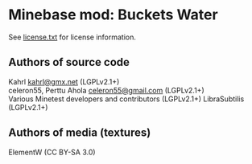 Minebase mod: Buckets Water
===========================
See [license.txt](./license.txt) for license information.

Authors of source code
----------------------
Kahrl <kahrl@gmx.net> (LGPLv2.1+)  
celeron55, Perttu Ahola <celeron55@gmail.com> (LGPLv2.1+)  
Various Minetest developers and contributors (LGPLv2.1+)
LibraSubtilis (LGPLv2.1+)

Authors of media (textures)
---------------------------
ElementW (CC BY-SA 3.0)
